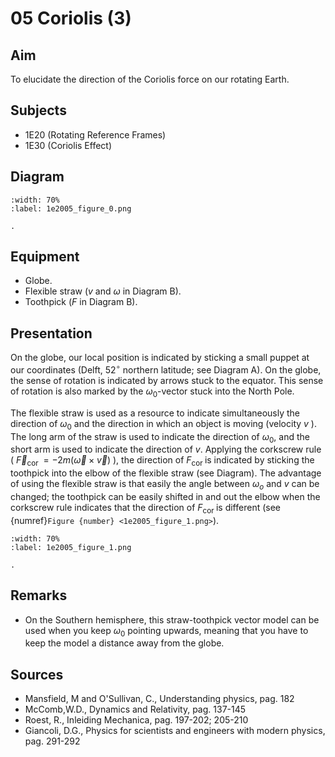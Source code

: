 
# 05 Coriolis (3) 
  
## Aim   
 To elucidate the direction of the Coriolis force on our rotating Earth.    
  
## Subjects   
* 1E20 (Rotating Reference Frames) 
* 1E30 (Coriolis Effect)   

## Diagram
    
```{figure} figures/figure_0.png  
:width: 70%  
:label: 1e2005_figure_0.png  

. 
```
     
  
## Equipment   
 *  Globe. 
 *  Flexible straw ($v$ and $\omega$ in Diagram B). 
 *  Toothpick ($F$ in Diagram B).
    
  
## Presentation   
On the globe, our local position is indicated by sticking a small puppet at our coordinates (Delft, $52^{\circ}$ northern latitude; see Diagram A). On the globe, the sense of rotation is indicated by arrows stuck to the equator. This sense of rotation is also marked by the $\omega_{0}$-vector stuck into the North Pole.

The flexible straw is used as a resource to indicate simultaneously the direction of $\omega_{0}$ and the direction in which an object is moving (velocity $v$ ). The long arm of the straw is used to indicate the direction of $\omega_{0}$, and the short arm is used to indicate the direction of $v$. Applying the corkscrew rule ( $\vec{F}_{\text {cor }}=-2 m(\vec{\omega} \times \vec{v})$ ), the direction of $F_{\text {cor }}$ is indicated by sticking the toothpick into the elbow of the flexible straw (see Diagram). The advantage of using the flexible straw is that easily the angle between $\omega_{o}$ and $v$ can be changed; the toothpick can be easily shifted in and out the elbow when the corkscrew rule indicates that the direction of $F_{\text {cor }}$ is different (see {numref}`Figure {number} <1e2005_figure_1.png>`).     

```{figure} figures/figure_1.png  
:width: 70%  
:label: 1e2005_figure_1.png  

. 
```
   
  
## Remarks
*  On the Southern hemisphere, this straw-toothpick vector model can be used when you keep $\omega_{0}$ pointing upwards, meaning that you have to keep the model a distance away from the globe.
   
  
## Sources
 *  Mansfield, M and O'Sullivan, C., Understanding physics, pag. 182 
 *  McComb,W.D., Dynamics and Relativity, pag. 137-145 
 *  Roest, R., Inleiding Mechanica, pag. 197-202; 205-210 
 *  Giancoli, D.G., Physics for scientists and engineers with modern physics, pag. 291-292
  
